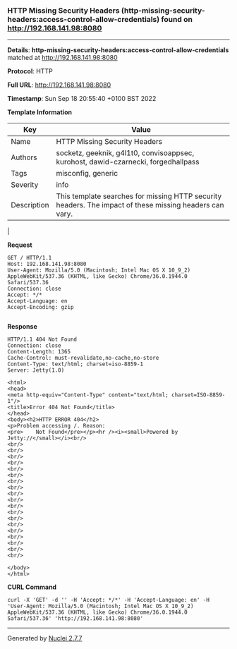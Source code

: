 ### HTTP Missing Security Headers (http-missing-security-headers:access-control-allow-credentials) found on http://192.168.141.98:8080
---
**Details**: **http-missing-security-headers:access-control-allow-credentials**  matched at http://192.168.141.98:8080

**Protocol**: HTTP

**Full URL**: http://192.168.141.98:8080

**Timestamp**: Sun Sep 18 20:55:40 +0100 BST 2022

**Template Information**

| Key | Value |
|---|---|
| Name | HTTP Missing Security Headers |
| Authors | socketz, geeknik, g4l1t0, convisoappsec, kurohost, dawid-czarnecki, forgedhallpass |
| Tags | misconfig, generic |
| Severity | info |
| Description | This template searches for missing HTTP security headers. The impact of these missing headers can vary.
 |

**Request**
```http
GET / HTTP/1.1
Host: 192.168.141.98:8080
User-Agent: Mozilla/5.0 (Macintosh; Intel Mac OS X 10_9_2) AppleWebKit/537.36 (KHTML, like Gecko) Chrome/36.0.1944.0 Safari/537.36
Connection: close
Accept: */*
Accept-Language: en
Accept-Encoding: gzip


```

**Response**
```http
HTTP/1.1 404 Not Found
Connection: close
Content-Length: 1365
Cache-Control: must-revalidate,no-cache,no-store
Content-Type: text/html; charset=iso-8859-1
Server: Jetty(1.0)

<html>
<head>
<meta http-equiv="Content-Type" content="text/html; charset=ISO-8859-1"/>
<title>Error 404 Not Found</title>
</head>
<body><h2>HTTP ERROR 404</h2>
<p>Problem accessing /. Reason:
<pre>    Not Found</pre></p><hr /><i><small>Powered by Jetty://</small></i><br/>                                                
<br/>                                                
<br/>                                                
<br/>                                                
<br/>                                                
<br/>                                                
<br/>                                                
<br/>                                                
<br/>                                                
<br/>                                                
<br/>                                                
<br/>                                                
<br/>                                                
<br/>                                                
<br/>                                                
<br/>                                                
<br/>                                                
<br/>                                                
<br/>                                                
<br/>                                                

</body>
</html>

```


**CURL Command**
```
curl -X 'GET' -d '' -H 'Accept: */*' -H 'Accept-Language: en' -H 'User-Agent: Mozilla/5.0 (Macintosh; Intel Mac OS X 10_9_2) AppleWebKit/537.36 (KHTML, like Gecko) Chrome/36.0.1944.0 Safari/537.36' 'http://192.168.141.98:8080'
```
---
Generated by [Nuclei 2.7.7](https://github.com/projectdiscovery/nuclei)